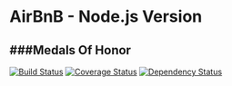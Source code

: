 AirBnB - Node.js Version
========================

###Medals Of Honor
---------------
[![Build Status](https://travis-ci.org/PederSchacht/airbnb-js.png?branch=master)](https://travis-ci.org/PederSchacht/airbnb-js)
[![Coverage Status](https://coveralls.io/repos/PederSchacht/airbnb-js/badge.png?branch=master)](https://coveralls.io/r/PederSchacht/airbnb-js?branch=master)
[![Dependency Status](https://gemnasium.com/PederSchacht/airbnb-js.png)](https://gemnasium.com/PederSchacht/airbnb-js)
